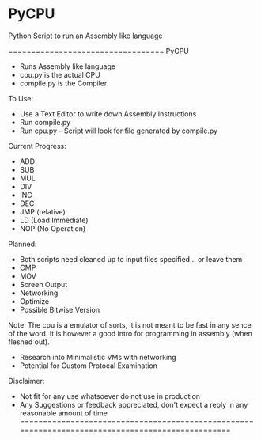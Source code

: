 # PyCPU
Python Script to run an Assembly like language

==================================
PyCPU
- Runs Assembly like language 
- cpu.py is the actual CPU
- compile.py is the Compiler


To Use:
- Use a Text Editor to write down Assembly Instructions
- Run compile.py
- Run cpu.py - Script will look for file generated by compile.py

Current Progress:
- ADD
- SUB
- MUL
- DIV
- INC
- DEC
- JMP (relative)
- LD (Load Immediate)
- NOP (No Operation)

Planned:
- Both scripts need cleaned up to input files specified... or leave them
- CMP
- MOV
- Screen Output
- Networking
- Optimize
- Possible Bitwise Version

Note:
The cpu is a emulator of sorts, it is not meant to be fast in any sence of the word. 
It is however a good intro for programming in assembly (when fleshed out).

- Research into Minimalistic VMs with networking
- Potential for Custom Protocal Examination


Disclaimer:
- Not fit for any use whatsoever do not use in production
- Any Suggestions or feedback appreciated, don't expect a reply in any reasonable amount of time
=================================================================================================
